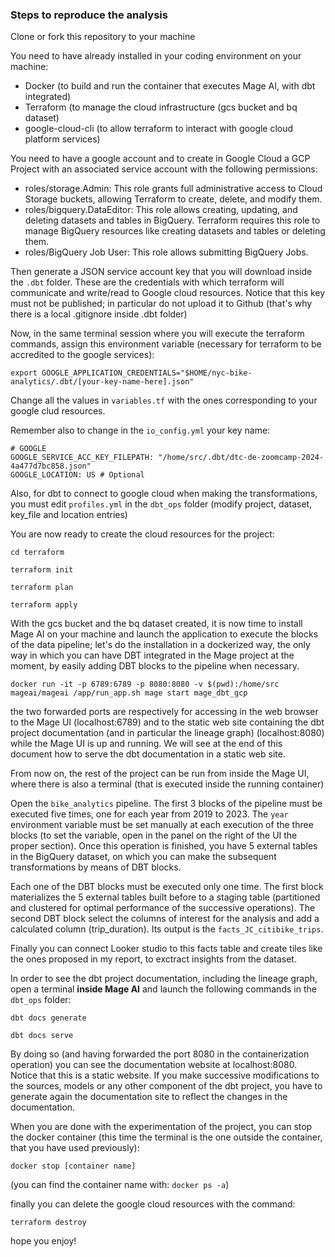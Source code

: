 ### Steps to reproduce the analysis

Clone or fork this repository to your machine

You need to have already installed in your coding environment on your machine:

* Docker (to build and run the container that executes Mage AI, with dbt integrated)
* Terraform (to manage the cloud infrastructure (gcs bucket and bq dataset)
* google-cloud-cli (to allow terraform to interact with google cloud platform services)

You need to have a google account and to create in Google Cloud a GCP Project with an associated service account with the following permissions:

* roles/storage.Admin: This role grants full administrative access to Cloud Storage buckets, allowing Terraform to create, delete, and modify them.
* roles/bigquery.DataEditor: This role allows creating, updating, and deleting datasets and tables in BigQuery. Terraform requires this role to manage BigQuery resources like creating datasets and tables or deleting them.
* roles/BigQuery Job User: This role allows submitting BigQuery Jobs.

Then generate a JSON service account key that you will download inside the `.dbt` folder. These are the credentials with which terraform will communicate and write/read to Google cloud resources. Notice that this key must not be published; in particular do not upload it to Github (that's why there is a local .gitignore inside .dbt folder)

Now, in the same terminal session where you will execute the terraform commands, assign this environment variable (necessary for terraform to be accredited to the google services):

`export GOOGLE_APPLICATION_CREDENTIALS="$HOME/nyc-bike-analytics/.dbt/[your-key-name-here].json"`

Change all the values in `variables.tf` with the ones corresponding to your google clud resources.

Remember also to change in the `io_config.yml` your key name:

```
# GOOGLE
GOOGLE_SERVICE_ACC_KEY_FILEPATH: "/home/src/.dbt/dtc-de-zoomcamp-2024-4a477d7bc858.json"
GOOGLE_LOCATION: US # Optional
```

Also, for dbt to connect to google cloud when making the transformations, you must edit `profiles.yml` in the `dbt_ops` folder (modify project, dataset, key_file and location entries)

You are now ready to create the cloud resources for the project:

`cd terraform`

`terraform init`

`terraform plan`

`terraform apply`

With the gcs bucket and the bq dataset created, it is now time to install Mage AI on your machine and launch the application to execute the blocks of the data pipeline; let's do the installation in a dockerized way, the only way in which you can have DBT integrated in the Mage project at the moment, by easily adding DBT blocks to the pipeline when necessary.

`docker run -it -p 6789:6789 -p 8080:8080 -v $(pwd):/home/src mageai/mageai /app/run_app.sh mage start mage_dbt_gcp`

the two forwarded ports are respectively for accessing in the web browser to the Mage UI (localhost:6789) and to the static web site containing the dbt project documentation (and in particular the lineage graph) (localhost:8080) while the Mage UI is up and running. We will see at the end of this document how to serve the dbt documentation in a static web site.

From now on, the rest of the project can be run from inside the Mage UI, where there is also a terminal (that is executed inside the running container)

Open the `bike_analytics` pipeline. The first 3 blocks of the pipeline must be executed five times, one for each year from 2019 to 2023. The `year `environment variable must be set manually at each execution of the three blocks (to set the variable, open in the panel on the right of the UI the proper section). Once this operation is finished, you have 5 external tables in the BigQuery dataset, on which you can make the subsequent transformations by means of DBT blocks.

Each one of the DBT blocks must be executed only one time. The first block materializes the 5 external tables built before to a staging table (partitioned and clustered for optimal performance of the successive operations). The second DBT block select the columns of interest for the analysis and add a calculated column (trip_duration). Its output is the `facts_JC_citibike_trips`.

Finally you can connect Looker studio to this facts table and create tiles like the ones proposed in my report, to exctract insights from the dataset.

In order to see the dbt project documentation, including the lineage graph, open a terminal **inside Mage AI** and launch the following commands in the `dbt_ops` folder:

`dbt docs generate`

`dbt docs serve`

By doing so (and having forwarded the port 8080 in the containerization operation) you can see the documentation website at localhost:8080. Notice that this is a static website. If you make successive modifications to the sources, models or any other component of the dbt project, you have to generate again the documentation site to reflect the changes in the documentation.

When you are done with the experimentation of the project, you can stop the docker container (this time the terminal is the one outside the container, that you have used previously):

`docker stop [container name] `

(you can find the container name with: `docker ps -a`)

finally you can delete the google cloud resources with the command:

`terraform destroy`

hope you enjoy!
